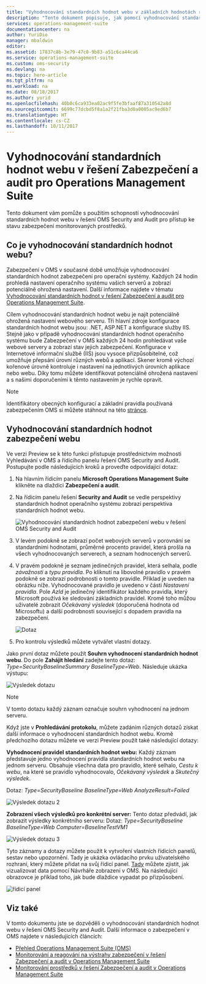 ```yaml
---
title: "Vyhodnocování standardních hodnot webu v základních hodnotách řešení Operations Management Suite Security and Audit | Dokumentace Microsoftu"
description: "Tento dokument popisuje, jak pomocí vyhodnocování standardních hodnot webu v řešení OMS Security and Audit provádět vyhodnocování standardních hodnot u všech monitorovaných webových serverů za účelem dodržování předpisů a zabezpečení."
services: operations-management-suite
documentationcenter: na
author: YuriDio
manager: mbaldwin
editor: 
ms.assetid: 17837c8b-3e79-47c0-9b83-a51c6ca44ca6
ms.service: operations-management-suite
ms.custom: oms-security
ms.devlang: na
ms.topic: hero-article
ms.tgt_pltfrm: na
ms.workload: na
ms.date: 08/18/2017
ms.author: yurid
ms.openlocfilehash: 40b0c6ca933ea02ac9f5fe3bfaaf87a310542a8d
ms.sourcegitcommit: 6699c77dcbd5f8a1a2f21fba3d0a0005ac9ed6b7
ms.translationtype: HT
ms.contentlocale: cs-CZ
ms.lasthandoff: 10/11/2017
---
```

# <a name="web-baseline-assessment-in-operations-management-suite-security-and-audit-solution"></a>Vyhodnocování standardních hodnot webu v řešení Zabezpečení a audit pro Operations Management Suite
Tento dokument vám pomůže s použitím schopností vyhodnocování standardních hodnot webu v řešení OMS Security and Audit pro přístup ke stavu zabezpečení monitorovaných prostředků.

## <a name="what-is-web-baseline-assessment"></a>Co je vyhodnocování standardních hodnot webu?
Zabezpečení v OMS v současné době umožňuje vyhodnocování standardních hodnot zabezpečení pro operační systémy. Každých 24 hodin prohledá nastavení operačního systému vašich serverů a zobrazí potenciálně ohrožená nastavení. Další informace najdete v tématu [Vyhodnocování standardních hodnot v řešení Zabezpečení a audit pro Operations Management Suite](https://docs.microsoft.com/azure/operations-management-suite/oms-security-baseline).

Cílem vyhodnocování standardních hodnot webu je najít potenciálně ohrožená nastavení webového serveru. Tři hlavní zdroje konfigurace standardních hodnot webu jsou: .NET, ASP.NET a konfigurace služby IIS.  Stejně jako v případě vyhodnocování standardních hodnot operačního systému bude Zabezpečení v OMS každých 24 hodin prohledávat vaše webové servery a zobrazí stav jejich zabezpečení.  Konfigurace v Internetové informační službě (IIS) jsou vysoce přizpůsobitelné, což umožňuje přepsání úrovní různých webů a aplikací. Skener kromě výchozí kořenové úrovně kontroluje i nastavení na jednotlivých úrovních aplikace nebo webu. Díky tomu můžete identifikovat potenciálně ohrožená nastavení a s našimi doporučeními k těmto nastavením je rychle opravit.

>[!NOTE] 
>Identifikátory obecných konfigurací a základní pravidla používaná zabezpečením OMS si můžete stáhnout na této [stránce](https://gallery.technet.microsoft.com/Azure-Security-Center-a789e335?redir=0).


## <a name="web-security-baseline-assessment"></a>Vyhodnocování standardních hodnot zabezpečení webu

Ve verzi Preview se k této funkci přistupuje prostřednictvím možnosti Vyhledávání v OMS a řídicího panelu řešení OMS Security and Audit. Postupujte podle následujících kroků a proveďte odpovídající dotaz:

1. Na hlavním řídicím panelu **Microsoft Operations Management Suite** klikněte na dlaždici **Zabezpečení a audit**.
2. Na řídicím panelu řešení **Security and Audit** se vedle perspektivy standardních hodnot operačního systému zobrazí perspektiva standardních hodnot webu.
   
    ![Vyhodnocování standardních hodnot zabezpečení webu v řešení OMS Security and Audit](./media/oms-security-web-baseline/oms-security-web-baseline-fig5.png)

3. V levém podokně se zobrazí počet webových serverů v porovnání se standardními hodnotami, průměrné procento pravidel, která prošla na všech vyhodnocovaných serverech, a seznam hodnocených serverů.
4. V pravém podokně je seznam jedinečných pravidel, která selhala, podle *závažnosti* a *typu pravidla*. Po kliknutí na libovolné pravidlo v pravém podokně se zobrazí podrobnosti o tomto pravidle. Příklad je uveden na obrázku níže. Vyhodnocované pravidlo je uvedeno v části *Nastavení pravidla*. Pole *AzId* je jedinečný identifikátor každého pravidla, který Microsoft používá ke sledování základních pravidel. Kromě toho můžou uživatelé zobrazit *Očekávaný výsledek* (doporučená hodnota od Microsoftu) a další podrobnosti související s dopadem pravidla na zabezpečení.
    
    ![Dotaz](./media/oms-security-web-baseline/oms-security-web-baseline-fig6.png)

5. Pro kontrolu výsledků můžete vytvářet vlastní dotazy. 

Jako první dotaz můžete použít **Souhrn vyhodnocení standardních hodnot webu**. Do pole **Zahájit hledání** zadejte tento dotaz: *Type=SecurityBaselineSummary BaselineType=Web*. Následuje ukázka výstupu:

![Výsledek dotazu](./media/oms-security-web-baseline/oms-security-web-baseline-fig7.png)

>[!NOTE] 
>V tomto dotazu každý záznam označuje souhrn vyhodnocení na jednom serveru.

Když jste v **Prohledávání protokolu**, můžete zadáním různých dotazů získat další informace o vyhodnocení standardních hodnot webu. Kromě předchozího dotazu můžete ve verzi Preview použít také následující dotazy:

**Vyhodnocení pravidel standardních hodnot webu:** Každý záznam představuje jedno vyhodnocení pravidla standardních hodnot webu na jednom serveru. Obsahuje všechna data pro pravidlo, které selhalo, *Cestu k webu*, na které se pravidlo vyhodnocovalo, *Očekávaný výsledek* a *Skutečný výsledek*.

Dotaz: *Type=SecurityBaseline BaselineType=Web AnalyzeResult=Failed*

![Výsledek dotazu 2](./media/oms-security-web-baseline/oms-security-web-baseline-fig8.png)

**Zobrazení všech výsledků pro konkrétní server:** Tento dotaz předvádí, jak zobrazit výsledky konkrétního serveru: Dotaz: *Type=SecurityBaseline BaselineType=Web Computer=BaselineTestVM1*

![Výsledek dotazu 3](./media/oms-security-web-baseline/oms-security-web-baseline-fig3.png)

Tyto záznamy a dotazy můžete použít k vytvoření vlastních řídicích panelů, sestav nebo upozornění. Tady je ukázka ovládacího prvku uživatelského rozhraní, který můžete přidat na svůj řídicí panel. [Tady](https://blogs.technet.microsoft.com/msoms/2016/06/30/oms-view-designer-visualize-your-data-your-way/) můžete zjistit, jak vizualizovat data pomocí Návrháře zobrazení v OMS. Na následující obrazovce je příklad toho, jak bude dlaždice vypadat po přizpůsobení.

![řídicí panel](./media/oms-security-web-baseline/oms-security-web-baseline-fig4.png)

## <a name="see-also"></a>Viz také
V tomto dokumentu jste se dozvěděli o vyhodnocování standardních hodnot webu v řešení OMS Security and Audit. Další informace o zabezpečení v OMS najdete v následujících článcích:

* [Přehled Operations Management Suite (OMS)](operations-management-suite-overview.md)
* [Monitorování a reagování na výstrahy zabezpečení v řešení Zabezpečení a audit v Operations Management Suite](oms-security-responding-alerts.md)
* [Monitorování prostředků v řešení Zabezpečení a audit v Operations Management Suite](oms-security-monitoring-resources.md)

